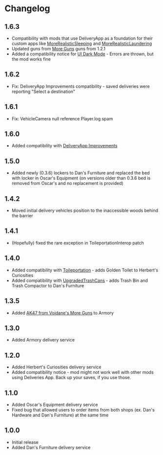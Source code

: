 # Changelog

## 1.6.3
- Compatibility with mods that use DeliveryApp as a foundation for their custom apps like [MoreRealisticSleeping](https://thunderstore.io/c/schedule-i/p/KampfBallerina/MoreRealisticSleeping/) and [MoreRealisticLaundering](https://thunderstore.io/c/schedule-i/p/KampfBallerina/MoreRealisticLaundering/)
- Updated guns from [More Guns](https://thunderstore.io/c/schedule-i/p/Universal/MoreGuns/) guns from 1.2.1
- Added a compatibility notice for [UI Dark Mode](https://www.nexusmods.com/schedule1/mods/554) - Errors are thrown, but the mod works fine
## 1.6.2
- Fix: DeliveryApp Improvements compatibility - saved deliveries were reporting "Select a destination"
## 1.6.1
- Fix: VehicleCamera null reference Player.log spam
## 1.6.0
- Added compatibility with [DeliveryApp Improvements](https://www.nexusmods.com/schedule1/mods/521)
## 1.5.0
- Added newly (0.3.6) lockers to Dan's Furniture and replaced the bed with locker in Oscar's Equipment (on versions older than 0.3.6 bed is removed from Oscar's and no replacement is provided)
## 1.4.2
- Moved initial delivery vehicles position to the inaccessible woods behind the barrier
## 1.4.1
- (Hopefully) fixed the rare exception in ToileportationInterop patch
## 1.4.0
- Added compatibility with [Toileportation](https://thunderstore.io/c/schedule-i/p/weedeej/Toileportation/) - adds Golden Toilet to Herbert's Curiosities
- Added compatibility with [UpgradedTrashCans](https://thunderstore.io/c/schedule-i/p/j0ckinjz/UpgradedTrashCans_Mono/) - adds Trash Bin and Trash Compactor to Dan's Furniture
## 1.3.5
- Added [AK47 from Voidane's More Guns](https://thunderstore.io/c/schedule-i/p/Universal/MoreGuns/) to Armory
## 1.3.0
- Added Armory delivery service
## 1.2.0
- Added Herbert's Curiosities delivery service
- Added compatibility notice - mod might not work well with other mods using Deliveries App. Back up your saves, if you use those.
## 1.1.0
- Added Oscar's Equipment delivery service
- Fixed bug that allowed users to order items from both shops (ex. Dan's Hardware and Dan's Furniture) at the same time
## 1.0.0
- Initial release
- Added Dan's Furniture delivery service
